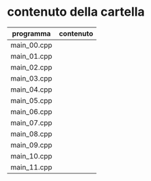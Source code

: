 # contenuto della cartella

   | programma | contenuto |
   | -------------| -------------|
   | main_00.cpp | |
   | main_01.cpp | |
   | main_02.cpp | |
   | main_03.cpp | |
   | main_04.cpp | |
   | main_05.cpp | |
   | main_06.cpp | |
   | main_07.cpp | |
   | main_08.cpp | |
   | main_09.cpp | |
   | main_10.cpp | |
   | main_11.cpp | |
